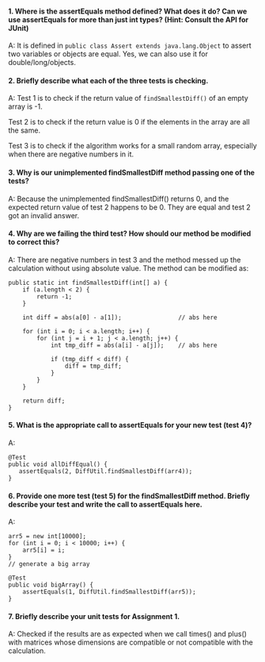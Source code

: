 #### 1. Where is the assertEquals method defined? What does it do? Can we use assertEquals for more than just int types? (Hint: Consult the API for JUnit)

A: It is defined in `public class Assert extends java.lang.Object`
 to assert two variables or objects are equal. 
 Yes, we can also use it for double/long/objects.



#### 2. Briefly describe what each of the three tests is checking.

A: Test 1 is to check if the return value of `findSmallestDiff()` 
of an empty array is -1.

Test 2 is to check if the return value is 0 if the elements in 
the array are all the same.

Test 3 is to check if the algorithm works for a small random array, 
especially when there are negative numbers in it.



#### 3. Why is our unimplemented findSmallestDiff method passing one of the tests?

A: Because the unimplemented findSmallestDiff() returns 0, and the expected return value of test 2 happens to be 0. 
They are equal and test 2 got an invalid answer.



#### 4. Why are we failing the third test? How should our method be modified to correct this?

A: There are negative numbers in test 3 and the method messed up the calculation without using absolute value. 
The method can be modified as:

```
public static int findSmallestDiff(int[] a) {
    if (a.length < 2) {
        return -1;
    }

    int diff = abs(a[0] - a[1]);                // abs here

    for (int i = 0; i < a.length; i++) {
        for (int j = i + 1; j < a.length; j++) {
            int tmp_diff = abs(a[i] - a[j]);    // abs here

            if (tmp_diff < diff) {
                diff = tmp_diff;
            }
        }
    }

    return diff;
}
```



#### 5. What is the appropriate call to assertEquals for your new test (test 4)?

A:
```
@Test
public void allDiffEqual() {
   assertEquals(2, DiffUtil.findSmallestDiff(arr4));
}
```



#### 6. Provide one more test (test 5) for the findSmallestDiff method. Briefly describe your test and write the call to assertEquals here.

A:
```
arr5 = new int[10000];
for (int i = 0; i < 10000; i++) {
    arr5[i] = i;
}
// generate a big array

@Test
public void bigArray() {
    assertEquals(1, DiffUtil.findSmallestDiff(arr5));
}
```



#### 7. Briefly describe your unit tests for Assignment 1.

A: Checked if the results are as expected when we call times() 
and plus() with matrices whose dimensions are compatible or 
not compatible with the calculation.
